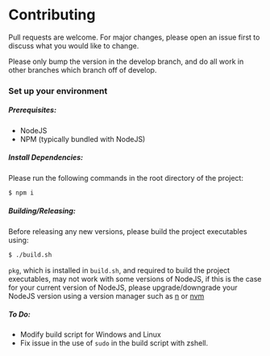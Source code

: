 # Contributing
Pull requests are welcome. For major changes, please open an issue first to
discuss what you would like to change.

Please only bump the version in the develop branch, and do all work in other branches
which branch off of develop.

### Set up your environment
##### Prerequisites:
- NodeJS
- NPM (typically bundled with NodeJS)

##### Install Dependencies:
Please run the following commands in the root directory of the project:
```bash
$ npm i
```

##### Building/Releasing:
Before releasing any new versions, please build the project executables using:
```bash
$ ./build.sh
```
`pkg`, which is installed in `build.sh`, and required to build the project executables,
may not work with some versions of NodeJS, if this is the case for your current
version of NodeJS, please upgrade/downgrade your NodeJS version using a version
manager such as [n](https://www.npmjs.com/package/n) or [nvm](https://github.com/nvm-sh/nvm)

##### To Do:
- Modify build script for Windows and Linux
- Fix issue in the use of `sudo` in the build script with zshell.
